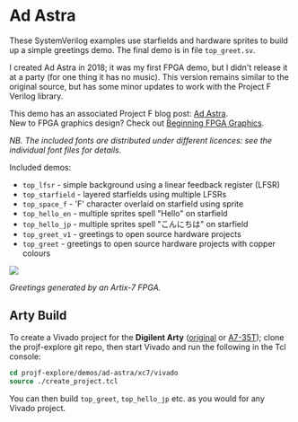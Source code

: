 # Ad Astra

These SystemVerilog examples use starfields and hardware sprites to build up a simple greetings demo. The final demo is in file `top_greet.sv`.

I created Ad Astra in 2018; it was my first FPGA demo, but I didn't release it at a party (for one thing it has no music).
This version remains similar to the original source, but has some minor updates to work with the Project F Verilog library.

This demo has an associated Project F blog post: [Ad Astra](https://projectf.io/posts/fpga-ad-astra/).  
New to FPGA graphics design? Check out [Beginning FPGA Graphics](https://projectf.io/posts/fpga-graphics/).

_NB. The included fonts are distributed under different licences: see the individual font files for details._

Included demos:

* `top_lfsr` - simple background using a linear feedback register (LFSR)
* `top_starfield` - layered starfields using multiple LFSRs
* `top_space_f` - 'F' character overlaid on starfield using sprite
* `top_hello_en` - multiple sprites spell "Hello" on starfield
* `top_hello_jp` - multiple sprites spell "こんにちは" on starfield
* `top_greet_v1` - greetings to open source hardware projects
* `top_greet` - greetings to open source hardware projects with copper colours

![](../../doc/img/fpga-ad-astra.png?raw=true "")

_Greetings generated by an Artix-7 FPGA._

## Arty Build

To create a Vivado project for the **Digilent Arty** ([original](https://digilent.com/reference/programmable-logic/arty/reference-manual) or [A7-35T](https://reference.digilentinc.com/reference/programmable-logic/arty-a7/reference-manual)); clone the projf-explore git repo, then start Vivado and run the following in the Tcl console:

```tcl
cd projf-explore/demos/ad-astra/xc7/vivado
source ./create_project.tcl
```

You can then build `top_greet`, `top_hello_jp` etc. as you would for any Vivado project.
